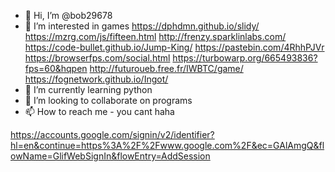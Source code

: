 - 👋 Hi, I’m @bob29678
- 👀 I’m interested in games https://dphdmn.github.io/slidy/  https://mzrg.com/js/fifteen.html http://frenzy.sparklinlabs.com/ https://code-bullet.github.io/Jump-King/ https://pastebin.com/4RhhPJVr https://browserfps.com/social.html https://turbowarp.org/665493836?fps=60&hqpen http://futuroueb.free.fr/IWBTC/game/ 
https://fognetwork.github.io/Ingot/
- 🌱 I’m currently learning python
- 💞️ I’m looking to collaborate on programs
- 📫 How to reach me - you cant haha

<!---
bob29678/bob29678 is a ✨ special ✨ repository because its `README.md` (this file) appears on your GitHub profile.
You can click the Preview link to take a look at your changes.
--->
https://accounts.google.com/signin/v2/identifier?hl=en&continue=https%3A%2F%2Fwww.google.com%2F&ec=GAlAmgQ&flowName=GlifWebSignIn&flowEntry=AddSession
